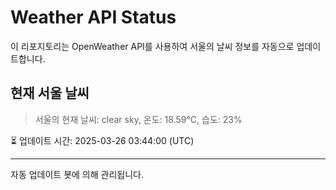
# Weather API Status

이 리포지토리는 OpenWeather API를 사용하여 서울의 날씨 정보를 자동으로 업데이트합니다.

## 현재 서울 날씨
> 서울의 현재 날씨: clear sky, 온도: 18.59°C, 습도: 23%

⏳ 업데이트 시간: 2025-03-26 03:44:00 (UTC)

---
자동 업데이트 봇에 의해 관리됩니다.
